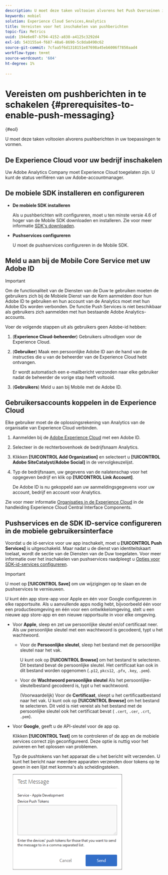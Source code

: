 ```yaml
---
description: U moet deze taken voltooien alvorens het Push Overseinen in toepassingen te vormen.
keywords: mobiel
solution: Experience Cloud Services,Analytics
title: Vereisten voor het inschakelen van pushberichten
topic-fix: Metrics
uuid: 194e6e07-b794-4152-a838-a4125c3292d4
exl-id: 543155a4-f687-48a6-8690-5c8da8490c62
source-git-commit: 7cfaa5f6d1318151e87698a45eb6006f7850aad4
workflow-type: tm+mt
source-wordcount: '604'
ht-degree: 1%

---
```


# Vereisten om pushberichten in te schakelen {#prerequisites-to-enable-push-messaging}

{#eol}

U moet deze taken voltooien alvorens pushberichten in uw toepassingen te vormen.

## De Experience Cloud voor uw bedrijf inschakelen

Uw Adobe Analytics Company moet Experience Cloud toegelaten zijn. U kunt de status verifiëren van uw Adobe-accountmanager.

## De mobiele SDK installeren en configureren

* **De mobiele SDK installeren**

   Als u pushberichten wilt configureren, moet u ten minste versie 4.6 of hoger van de Mobile SDK downloaden en installeren. Zie voor meer informatie [SDK&#39;s downloaden](/help/using/c-manage-app-settings/c-mob-confg-app/t-config-analytics/download-sdk.md).

* **Pushservices configureren**

   U moet de pushservices configureren in de Mobile SDK.

## Meld u aan bij de Mobile Core Service met uw Adobe ID

>[!IMPORTANT]
>
>Om de functionaliteit van de Diensten van de Duw te gebruiken moeten de gebruikers zich bij de Mobiele Dienst van de Kern aanmelden door hun Adobe ID te gebruiken en hun account van de Analytics moet met hun Adobe IDs worden verbonden. De functie Push Services is niet beschikbaar als gebruikers zich aanmelden met hun bestaande Adobe Analytics-accounts.

Voer de volgende stappen uit als gebruikers geen Adobe-id hebben:

1. (**Experience Cloud-beheerder**) Gebruikers uitnodigen voor de Experience Cloud.

1. (**Gebruiker**) Maak een persoonlijke Adobe ID aan de hand van de instructies die u van de beheerder van de Experience Cloud hebt ontvangen.

   Er wordt automatisch een e-mailbericht verzonden naar elke gebruiker nadat de beheerder de vorige stap heeft voltooid.

1. (**Gebruikers**) Meld u aan bij Mobile met de Adobe ID.

## Gebruikersaccounts koppelen in de Experience Cloud

Elke gebruiker moet de de oplossingsrekening van Analytics van de organisatie van Experience Cloud verbinden.

1. Aanmelden bij de [Adobe Experience Cloud](https://experience.adobe.com) met een Adobe ID.

1. Selecteer in de rechterbovenhoek de bedrijfsnaam Analytics.

1. Klikken **[!UICONTROL Add Organization]** en selecteert u **[!UICONTROL Adobe SiteCatalyst/Adobe Social]** in de vervolgkeuzelijst.

1. Typ de bedrijfsnaam, uw gegevens van de nalatenschap voor het opgegeven bedrijf en klik op **[!UICONTROL Link Account]**.

   De Adobe ID is nu gekoppeld aan uw aanmeldingsgegevens voor uw account, bedrijf en account voor Analytics.

Zie voor meer informatie [Organisaties in de Experience Cloud](https://experienceleague.adobe.com/docs/core-services/interface/administration/organizations.html?lang=nl) in de handleiding Experience Cloud Central Interface Components.

## Pushservices en de SDK ID-service configureren in de mobiele gebruikersinterface

Voordat u de id-service voor uw app inschakelt, moet u **[!UICONTROL Push Services]** is uitgeschakeld. Maar nadat u de dienst van identiteitskaart toelaat, wordt de sectie van de Diensten van de Duw toegelaten. Voor meer informatie over het inschakelen van pushservices raadpleegt u [Opties voor SDK-id-services configureren](/help/using/c-manage-app-settings/c-mob-confg-app/t-config-visitor.md).

>[!IMPORTANT]
>
>U moet op **[!UICONTROL Save]** om uw wijzigingen op te slaan en de pushservices te vernieuwen.
>
>U kunt één app store-app voor Apple en één voor Google configureren in elke rapportsuite. Als u aanvullende apps nodig hebt, bijvoorbeeld één voor een productieomgeving en één voor een ontwikkelomgeving, stelt u een nieuwe app store-app en een nieuwe rapportsuite in voor elke omgeving.

* Voor **Apple**, sleep en zet uw persoonlijke sleutel en/of certificaat neer. Als uw persoonlijke sleutel met een wachtwoord is gecodeerd, typt u het wachtwoord.

   * Voor de **Persoonlijke sleutel**, sleep het bestand met de persoonlijke sleutel naar het vak.

      U kunt ook op **[!UICONTROL Browse]** om het bestand te selecteren. Dit bestand bevat de persoonlijke sleutel. Het certificaat kan ook in dit bestand worden opgenomen (`.p12`, `pkcs12`, `.pfx`, `.key`, `.pem`).

   * Voor de **Wachtwoord persoonlijke sleutel** Als het persoonlijke-sleutelbestand gecodeerd is, typt u het wachtwoord.

      (Voorwaardelijk) Voor de **Certificaat**, sleept u het certificaatbestand naar het vak. U kunt ook op **[!UICONTROL Browse]** om het bestand te selecteren. Dit veld is niet vereist als het bestand met de persoonlijke sleutel ook het certificaat bevat ( `.cert`, `.cer`, `.crt`, `.pem`).

* Voor **Google**, geeft u de API-sleutel voor de app op.

   Klikken **[!UICONTROL Test]** om te controleren of de app en de mobiele services correct zijn geconfigureerd. Deze optie is nuttig voor het zuiveren en het oplossen van problemen.

   Typ de pushtokens van het apparaat die u het bericht wilt verzenden. U kunt het bericht naar meerdere apparaten verzenden door tokens op te geven in een lijst met komma&#39;s als scheidingsteken.

   ![push-testbericht](assets/push_test_list.png)
